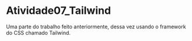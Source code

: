 # Atividade07_Tailwind
Uma parte do trabalho feito anteriormente, dessa vez usando o framework do CSS chamado Tailwind.

